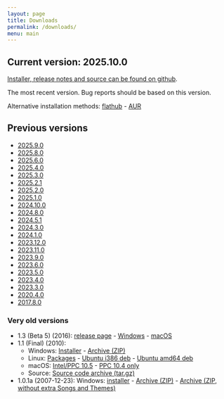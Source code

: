 ```yaml
---
layout: page
title: Downloads
permalink: /downloads/
menu: main
---
```


## Current version: 2025.10.0
[Installer, release notes and source can be found on github](https://github.com/UltraStar-Deluxe/USDX/releases/tag/v2025.10.0).

The most recent version.
Bug reports should be based on this version.

Alternative installation methods:
[flathub](https://flathub.org/apps/eu.usdx.UltraStarDeluxe) -
[AUR](https://aur.archlinux.org/packages/ultrastardx-git)


## Previous versions
* [2025.9.0](https://github.com/UltraStar-Deluxe/USDX/releases/tag/v2025.9.0)
* [2025.8.0](https://github.com/UltraStar-Deluxe/USDX/releases/tag/v2025.8.0)
* [2025.6.0](https://github.com/UltraStar-Deluxe/USDX/releases/tag/v2025.6.0)
* [2025.4.0](https://github.com/UltraStar-Deluxe/USDX/releases/tag/v2025.4.0)
* [2025.3.0](https://github.com/UltraStar-Deluxe/USDX/releases/tag/v2025.3.0)
* [2025.2.1](https://github.com/UltraStar-Deluxe/USDX/releases/tag/v2025.2.1)
* [2025.2.0](https://github.com/UltraStar-Deluxe/USDX/releases/tag/v2025.2.0)
* [2025.1.0](https://github.com/UltraStar-Deluxe/USDX/releases/tag/v2025.1.0)
* [2024.10.0](https://github.com/UltraStar-Deluxe/USDX/releases/tag/v2024.10.0)
* [2024.8.0](https://github.com/UltraStar-Deluxe/USDX/releases/tag/v2024.8.0)
* [2024.5.1](https://github.com/UltraStar-Deluxe/USDX/releases/tag/v2024.5.1)
* [2024.3.0](https://github.com/UltraStar-Deluxe/USDX/releases/tag/v2024.3.0)
* [2024.1.0](https://github.com/UltraStar-Deluxe/USDX/releases/tag/v2024.1.0)
* [2023.12.0](https://github.com/UltraStar-Deluxe/USDX/releases/tag/v2023.12.0)
* [2023.11.0](https://github.com/UltraStar-Deluxe/USDX/releases/tag/v2023.11.0)
* [2023.9.0](https://github.com/UltraStar-Deluxe/USDX/releases/tag/v2023.9.0)
* [2023.6.0](https://github.com/UltraStar-Deluxe/USDX/releases/tag/v2023.6.0)
* [2023.5.0](https://github.com/UltraStar-Deluxe/USDX/releases/tag/v2023.5.0)
* [2023.4.0](https://github.com/UltraStar-Deluxe/USDX/releases/tag/v2023.4.0)
* [2023.3.0](https://github.com/UltraStar-Deluxe/USDX/releases/tag/v2023.3.0)
* [2020.4.0](https://github.com/UltraStar-Deluxe/USDX/releases/tag/v2020.4.0)
* [2017.8.0](https://github.com/UltraStar-Deluxe/USDX/releases/tag/v2017.8.0)


### Very old versions
* 1.3 (Beta 5) (2016):
[release page](https://github.com/UltraStar-Deluxe/USDX/releases/tag/v1.3.5-beta) -
[Windows](https://github.com/UltraStar-Deluxe/USDX/releases/download/v1.3.5-beta/UltraStar.Deluxe_v1.3.5.beta_installer.exe) -
[macOS](https://yaycdn.de/builds/osx/usdx/usdx_1_3_5_2017-02-27.dmg)
* 1.1 (Final) (2010):
  * Windows:
    [Installer](https://sourceforge.net/projects/ultrastardx/files/UltraStar%20Deluxe/Version%201.1%20final/ultrastardx-1.1-installer-full.exe/) -
    [Archive (ZIP)](https://sourceforge.net/projects/ultrastardx/files/UltraStar%20Deluxe/Version%201.1%20final/ultrastardx-1.1-full.zip/download)
  * Linux:
    [Packages](https://launchpad.net/~tobydox/+archive/ultrastardx/+packages) -
    [Ubuntu i386 deb](https://launchpad.net/~tobydox/+archive/ultrastardx/+files/ultrastar-deluxe_1.1.0-4_i386.deb) -
    [Ubuntu amd64 deb](https://launchpad.net/~tobydox/+archive/ultrastardx/+files/ultrastar-deluxe_1.1.0-4_amd64.deb)
  * macOS:
    [Intel/PPC 10.5](http://sourceforge.net/projects/ultrastardx/files/UltraStar%20Deluxe/Version%201.1%20final/UltraStarDeluxe-1.1.dmg/download) -
    [PPC 10.4 only](http://sourceforge.net/projects/ultrastardx/files/UltraStar%20Deluxe/Version%201.1%20final/UltraStarDeluxe-1.1%20%20%2810.4-PowerPC%29.dmg/download)
  * Source:
    [Source code archive (tar.gz)](http://sourceforge.net/projects/ultrastardx/files/UltraStar%20Deluxe/Version%201.1%20final/Sources/ultrastardx-1.1-src.tar.gz/download)
* 1.0.1a (2007-12-23): Windows:
  [installer](http://downloads.sourceforge.net/ultrastardx/ultrastardx-101a-installer-full.exe) -
  [Archive (ZIP)](http://downloads.sourceforge.net/ultrastardx/ultrastardx-101a-full.zip) -
  [Archive (ZIP, without extra Songs and Themes)](http://downloads.sourceforge.net/ultrastardx/ultrastardx-101a-lite.zip)

